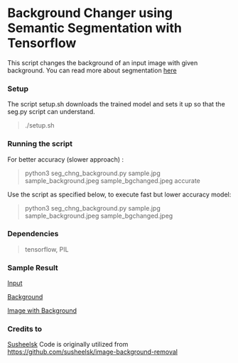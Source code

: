 # Background Changer using Semantic Segmentation with Tensorflow

This script changes the background of an input image with given background. You can read more about segmentation [here](http://colab.research.google.com/github/tensorflow/models/blob/master/research/deeplab/deeplab_demo.ipynb)

### Setup
The script setup.sh downloads the trained model and sets it up so that the seg.py script can understand. 
>	./setup.sh

### Running the script
For better accuracy (slower approach) :
>	python3 seg_chng_background.py sample.jpg sample_background.jpeg sample_bgchanged.jpeg accurate

Use the script as specified below, to execute fast but lower accuracy model:
>	python3 seg_chng_background.py sample.jpg sample_background.jpeg sample_bgchanged.jpeg

### Dependencies
>	tensorflow, PIL

### Sample Result
[Input](https://github.com/raikarsagar/image-background-changer/blob/master/sample.jpg)

[Background](https://github.com/raikarsagar/image-background-changer/blob/master/sample_background.jpg)

[Image with Background](https://github.com/raikarsagar/image-background-changer/blob/master/sample_bgchanged.jpeg)

### Credits to 
[Susheelsk](https://github.com/susheelsk)
Code is originally utilized from https://github.com/susheelsk/image-background-removal